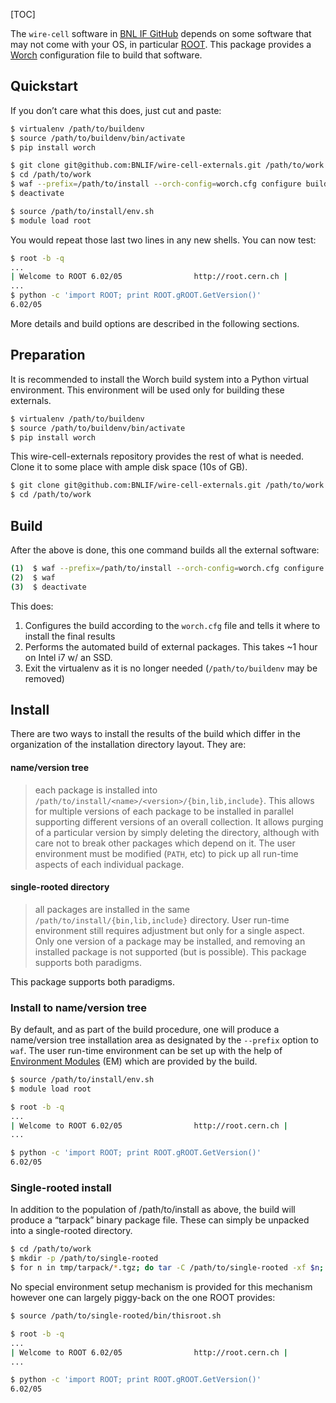 [TOC]


The ``wire-cell`` software in [BNL IF GitHub](https://github.com/BNLIF) depends on some software that may not come with your OS, in particular [ROOT](http://root.cern.ch).  This package provides a [Worch](https://github.com/brettviren/worch) configuration file to build that software.

## Quickstart

If you don’t care what this does, just cut and paste:

```bash
$ virtualenv /path/to/buildenv
$ source /path/to/buildenv/bin/activate
$ pip install worch

$ git clone git@github.com:BNLIF/wire-cell-externals.git /path/to/work
$ cd /path/to/work
$ waf --prefix=/path/to/install --orch-config=worch.cfg configure build
$ deactivate

$ source /path/to/install/env.sh
$ module load root
```

You would repeat those last two lines in any new shells. You can now test:

```bash
$ root -b -q
...
| Welcome to ROOT 6.02/05                http://root.cern.ch |
...
$ python -c 'import ROOT; print ROOT.gROOT.GetVersion()'
6.02/05
```

More details and build options are described in the following sections.

## Preparation

It is recommended to install the Worch build system into a Python virtual environment. This environment will be used only for building these externals.

```bash
$ virtualenv /path/to/buildenv
$ source /path/to/buildenv/bin/activate
$ pip install worch
```

This wire-cell-externals repository provides the rest of what is needed. Clone it to some place with ample disk space (10s of GB).

```bash
$ git clone git@github.com:BNLIF/wire-cell-externals.git /path/to/work
$ cd /path/to/work
```

## Build

After the above is done, this one command builds all the external software:
```bash
(1)  $ waf --prefix=/path/to/install --orch-config=worch.cfg configure
(2)  $ waf
(3)  $ deactivate
```
This does:

1. Configures the build according to the ``worch.cfg`` file and tells it where to install the final results
2. Performs the automated build of external packages. This takes ~1 hour on Intel i7 w/ an SSD.
3. Exit the virtualenv as it is no longer needed (``/path/to/buildenv`` may be removed)

## Install

There are two ways to install the results of the build which differ in the organization of the installation directory layout. They are:

#### name/version tree
> each package is installed into ``/path/to/install/<name>/<version>/{bin,lib,include}``. This allows for multiple versions of each package to be installed in parallel supporting different versions of an overall collection. It allows purging of a particular version by simply deleting the directory, although with care not to break other packages which depend on it. The user environment must be modified (``PATH``, etc) to pick up all run-time aspects of each individual package.

#### single-rooted directory
> all packages are installed in the same ``/path/to/install/{bin,lib,include}`` directory. User run-time environment still requires adjustment but only for a single aspect. Only one version of a package may be installed, and removing an installed package is not supported (but is possible).
This package supports both paradigms.

This package supports both paradigms.

### Install to name/version tree

By default, and as part of the build procedure, one will produce a name/version tree installation area as designated by the ``--prefix`` option to ``waf``. The user run-time environment can be set up with the help of [Environment Modules](http://modules.sf.net/) (EM) which are provided by the build.

```bash
$ source /path/to/install/env.sh
$ module load root

$ root -b -q
...
| Welcome to ROOT 6.02/05                http://root.cern.ch |
...

$ python -c 'import ROOT; print ROOT.gROOT.GetVersion()'
6.02/05
```

### Single-rooted install

In addition to the population of /path/to/install as above, the build will produce a “tarpack” binary package file. These can simply be unpacked into a single-rooted directory.

```bash
$ cd /path/to/work
$ mkdir -p /path/to/single-rooted
$ for n in tmp/tarpack/*.tgz; do tar -C /path/to/single-rooted -xf $n; done
```
No special environment setup mechanism is provided for this mechanism however one can largely piggy-back on the one ROOT provides:

```bash
$ source /path/to/single-rooted/bin/thisroot.sh

$ root -b -q
...
| Welcome to ROOT 6.02/05                http://root.cern.ch |
...

$ python -c 'import ROOT; print ROOT.gROOT.GetVersion()'
6.02/05
```
